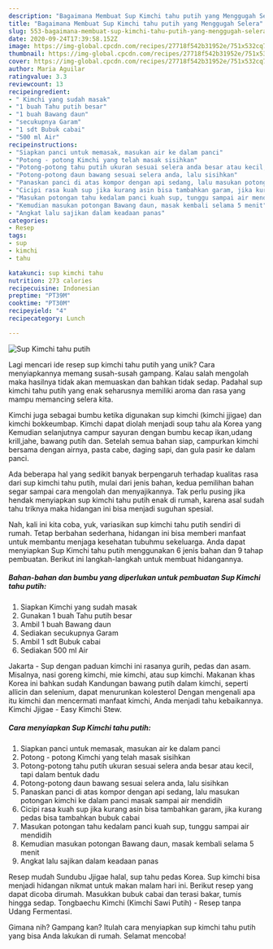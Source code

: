 ```yaml
---
description: "Bagaimana Membuat Sup Kimchi tahu putih yang Menggugah Selera"
title: "Bagaimana Membuat Sup Kimchi tahu putih yang Menggugah Selera"
slug: 553-bagaimana-membuat-sup-kimchi-tahu-putih-yang-menggugah-selera
date: 2020-09-24T17:39:58.152Z
image: https://img-global.cpcdn.com/recipes/27718f542b31952e/751x532cq70/sup-kimchi-tahu-putih-foto-resep-utama.jpg
thumbnail: https://img-global.cpcdn.com/recipes/27718f542b31952e/751x532cq70/sup-kimchi-tahu-putih-foto-resep-utama.jpg
cover: https://img-global.cpcdn.com/recipes/27718f542b31952e/751x532cq70/sup-kimchi-tahu-putih-foto-resep-utama.jpg
author: Maria Aguilar
ratingvalue: 3.3
reviewcount: 13
recipeingredient:
- " Kimchi yang sudah masak"
- "1 buah Tahu putih besar"
- "1 buah Bawang daun"
- "secukupnya Garam"
- "1 sdt Bubuk cabai"
- "500 ml Air"
recipeinstructions:
- "Siapkan panci untuk memasak, masukan air ke dalam panci"
- "Potong - potong Kimchi yang telah masak sisihkan"
- "Potong-potong tahu putih ukuran sesuai selera anda besar atau kecil, tapi dalam bentuk dadu"
- "Potong-potong daun bawang sesuai selera anda, lalu sisihkan"
- "Panaskan panci di atas kompor dengan api sedang, lalu masukan potongan kimchi ke dalam panci masak sampai air mendidih"
- "Cicipi rasa kuah sup jika kurang asin bisa tambahkan garam, jika kurang pedas bisa tambahkan bubuk cabai"
- "Masukan potongan tahu kedalam panci kuah sup, tunggu sampai air mendidih"
- "Kemudian masukan potongan Bawang daun, masak kembali selama 5 menit"
- "Angkat lalu sajikan dalam keadaan panas"
categories:
- Resep
tags:
- sup
- kimchi
- tahu

katakunci: sup kimchi tahu 
nutrition: 273 calories
recipecuisine: Indonesian
preptime: "PT39M"
cooktime: "PT30M"
recipeyield: "4"
recipecategory: Lunch

---
```



![Sup Kimchi tahu putih](https://img-global.cpcdn.com/recipes/27718f542b31952e/751x532cq70/sup-kimchi-tahu-putih-foto-resep-utama.jpg)

Lagi mencari ide resep sup kimchi tahu putih yang unik? Cara menyiapkannya memang susah-susah gampang. Kalau salah mengolah maka hasilnya tidak akan memuaskan dan bahkan tidak sedap. Padahal sup kimchi tahu putih yang enak seharusnya memiliki aroma dan rasa yang mampu memancing selera kita.

Kimchi juga sebagai bumbu ketika digunakan sup kimchi (kimchi jjigae) dan kimchi bokkeumbap. Kimchi dapat diolah menjadi soup tahu ala Korea yang Kemudian selanjutnya campur sayuran dengan bumbu kecap ikan,udang krill,jahe, bawang putih dan. Setelah semua bahan siap, campurkan kimchi bersama dengan airnya, pasta cabe, daging sapi, dan gula pasir ke dalam panci.

Ada beberapa hal yang sedikit banyak berpengaruh terhadap kualitas rasa dari sup kimchi tahu putih, mulai dari jenis bahan, kedua pemilihan bahan segar sampai cara mengolah dan menyajikannya. Tak perlu pusing jika hendak menyiapkan sup kimchi tahu putih enak di rumah, karena asal sudah tahu triknya maka hidangan ini bisa menjadi suguhan spesial.


Nah, kali ini kita coba, yuk, variasikan sup kimchi tahu putih sendiri di rumah. Tetap berbahan sederhana, hidangan ini bisa memberi manfaat untuk membantu menjaga kesehatan tubuhmu sekeluarga. Anda dapat menyiapkan Sup Kimchi tahu putih menggunakan 6 jenis bahan dan 9 tahap pembuatan. Berikut ini langkah-langkah untuk membuat hidangannya.

<!--inarticleads1-->

##### Bahan-bahan dan bumbu yang diperlukan untuk pembuatan Sup Kimchi tahu putih:

1. Siapkan  Kimchi yang sudah masak
1. Gunakan 1 buah Tahu putih besar
1. Ambil 1 buah Bawang daun
1. Sediakan secukupnya Garam
1. Ambil 1 sdt Bubuk cabai
1. Sediakan 500 ml Air


Jakarta - Sup dengan paduan kimchi ini rasanya gurih, pedas dan asam. Misalnya, nasi goreng kimchi, mie kimchi, atau sup kimchi. Makanan khas Korea ini bahkan sudah Kandungan bawang putih dalam kimchi, seperti allicin dan selenium, dapat menurunkan kolesterol Dengan mengenali apa itu kimchi dan mencermati manfaat kimchi, Anda menjadi tahu kebaikannya. Kimchi Jjigae - Easy Kimchi Stew. 

<!--inarticleads2-->

##### Cara menyiapkan Sup Kimchi tahu putih:

1. Siapkan panci untuk memasak, masukan air ke dalam panci
1. Potong - potong Kimchi yang telah masak sisihkan
1. Potong-potong tahu putih ukuran sesuai selera anda besar atau kecil, tapi dalam bentuk dadu
1. Potong-potong daun bawang sesuai selera anda, lalu sisihkan
1. Panaskan panci di atas kompor dengan api sedang, lalu masukan potongan kimchi ke dalam panci masak sampai air mendidih
1. Cicipi rasa kuah sup jika kurang asin bisa tambahkan garam, jika kurang pedas bisa tambahkan bubuk cabai
1. Masukan potongan tahu kedalam panci kuah sup, tunggu sampai air mendidih
1. Kemudian masukan potongan Bawang daun, masak kembali selama 5 menit
1. Angkat lalu sajikan dalam keadaan panas


Resep mudah Sundubu Jjigae halal, sup tahu pedas Korea. Sup kimchi bisa menjadi hidangan nikmat untuk makan malam hari ini. Berikut resep yang dapat dicoba dirumah. Masukkan bubuk cabai dan terasi bakar, tumis hingga sedap. Tongbaechu Kimchi (Kimchi Sawi Putih) - Resep tanpa Udang Fermentasi. 

Gimana nih? Gampang kan? Itulah cara menyiapkan sup kimchi tahu putih yang bisa Anda lakukan di rumah. Selamat mencoba!
